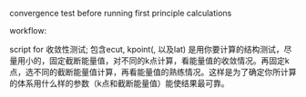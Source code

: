 convergence test before running first principle calculations

workflow:

script for 收敛性测试; 包含ecut, kpoint(, 以及lat) 是用你要计算的结构测试，尽量用小的，固定截断能量值，对不同的k点计算，看能量值的收敛情况。再固定k点，选不同的截断能量值计算，再看能量值的熟练情况。这样是为了确定你所计算的体系用什么样的参数（k点和截断能量值）能使结果最可靠。
